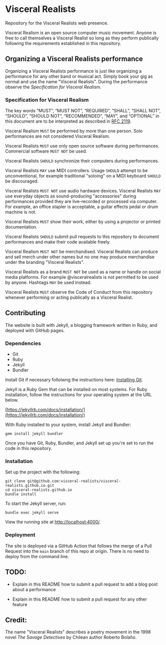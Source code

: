 # Visceral Realists

Repository for the Visceral Realists web presence.

Visceral Realism is an open source computer music movement. Anyone is free to
call themselves a Visceral Realist so long as they perform publically following
the requirements established in this repository.

## Organizing a Visceral Realists performance

Organizing a Visceral Realists performance is just like organizing a
performance for any other band or musical act. Simply book your gig as normal
and use the name "Visceral Realists". During the performance observe the
*Specification for Visceral Realism.*

### Specification for Visceral Realism

The key words “MUST”, “MUST NOT”, “REQUIRED”, “SHALL”, “SHALL NOT”, “SHOULD”,
“SHOULD NOT”, “RECOMMENDED”, “MAY”, and “OPTIONAL” in this document are to be
interpreted as described in [RFC
2119](https://datatracker.ietf.org/doc/html/rfc2119).

Visceral Realism `MUST` be performed by more than one person. Solo performances
are not considered Visceral Realism.

Visceral Realists `MUST` use only open source software during performances.
Commercial software `MUST NOT` be used.

Visceral Realists `SHOULD` synchronize their computers during performances.

Visceral Realists `MAY` use MIDI controllers. Usage `SHOULD` attempt to be
unconventional, for example traditional "soloing" on a MIDI keyboard `SHOULD`
be discouraged.

Visceral Realists `MUST NOT` use audio hardware devices. Visceral Realists
`MAY` use everyday objects as sound-producing "accessories" during performances
provided they are live-recorded or processed via computer.  For example, an
office stapler is acceptable, a guitar effects pedal or drum machine is not.

Visceral Realists `MUST` show their work, either by using a projector or
printed documentation.

Visceral Realists `SHOULD` submit pull requests to this repository to document
performances and make their code available freely.

Visceral Realism `MUST NOT` be merchandised. Visceral Realists can produce and
sell merch under other names but no one may produce merchandise under the
branding "Visceral Realists".

Visceral Realists as a brand `MUST NOT` be used as a name or handle on social
media platforms. For example @visceralrealists is not permitted to be used by
anyone. Hashtags `MAY` be used instead.

Visceral Realists `MUST` observe the Code of Conduct from this repository
whenever performing or acting publically as a Visceral Realist.

## Contributing

The website is built with Jekyll, a blogging framework written in Ruby, and
deployed with GitHub pages.

### Dependencies

* Git
* Ruby
* Jekyll
* Bundler

Install Git if necessary folloiwng the instructions here: [Installing
Git](https://git-scm.com/book/en/v2/Getting-Started-Installing-Git).

Jekyll is a Ruby Gem that can be installed on most systems. For Ruby
installation, follow the instructions for your operating system at the URL
below.

[https://jekyllrb.com/docs/installation/](https://jekyllrb.com/docs/installation/)

With Ruby installed to your system, install Jekyll and Bundler:

```
gem install jekyll bundler
```

Once you have Git, Ruby, Bundler, and Jekyll set up you're set to run the code
in this repository.

### Installation

Set up the project with the following:

```
git clone git@github.com:visceral-realists/visceral-realists.github.io.git
cd visceral-realists.github.io
bundle install
```

To start the Jekyll server, run:

```
bundle exec jekyll serve
```

View the running site at [http://localhost:4000/](http://localhost:4000/).

### Deployment

The site is deployed via a GitHub Action that follows the merge of a Pull
Request into the `main` branch of this repo at origin. There is no need to
deploy from the command line.

## TODO:

  * Explain in this README how to submit a pull request to add a blog post
    about a performance

  * Explain in this README how to submit a pull request for any other feature

## Credit:

The name "Visceral Realists" describes a poetry movement in the 1998 novel *The
Savage Detectives* by Chilean author Roberto Bolaño.
